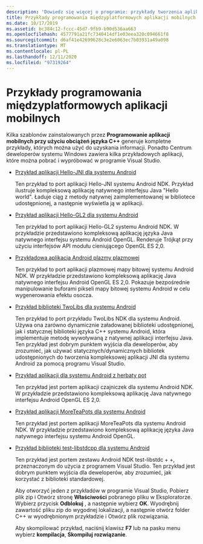 ```yaml
---
description: 'Dowiedz się więcej o programie: przykłady tworzenia aplikacji mobilnych dla wielu platform'
title: Przykłady programowania międzyplatformowych aplikacji mobilnych
ms.date: 10/17/2019
ms.assetid: bc384c12-fccc-45d7-9fb9-b90d536aa663
ms.openlocfilehash: 4577791a21fc7340414df1e03eea320c094661f8
ms.sourcegitcommit: d6af41e42699628c3e2e6063ec7b03931a49a098
ms.translationtype: MT
ms.contentlocale: pl-PL
ms.lasthandoff: 12/11/2020
ms.locfileid: "97319264"
---
```

# <a name="cross-platform-mobile-development-examples"></a>Przykłady programowania międzyplatformowych aplikacji mobilnych

Kilka szablonów zainstalowanych przez **Programowanie aplikacji mobilnych przy użyciu obciążeń języka C++** generuje kompletne przykłady, których można użyć do uzyskania informacji. Ponadto Centrum deweloperów systemu Windows zawiera kilka przykładowych aplikacji, które można pobrać i wypróbować w programie Visual Studio.

- [Przykład aplikacji Hello-JNI dla systemu Android](https://code.msdn.microsoft.com/hello-jni-Android-790ab73d)

   Ten przykład to port aplikacji Hello-JNI systemu Android NDK. Przykład ilustruje kompleksową aplikację natywnego interfejsu Java "Hello world". Ładuje ciąg z metody natywnej zaimplementowanej w bibliotece udostępnionej, a następnie wyświetla ją w aplikacji.

- [Przykład aplikacji Hello-GL2 dla systemu Android](https://code.msdn.microsoft.com/hello-gl2-Android-3b61896c)

   Ten przykład to port aplikacji Hello-GL2 systemu Android NDK. W przykładzie przedstawiono kompleksową aplikację języka Java natywnego interfejsu systemu Android OpenGL. Renderuje Trójkąt przy użyciu interfejsów API modułu cieniującego OpenGL ES 2,0.

- [Przykładowa aplikacja Android plazmy plazmowej](https://code.msdn.microsoft.com/Bitmap-Plasma-Android-77ae296a)

   Ten przykład to port aplikacji plazmowej mapy bitowej systemu Android NDK. W przykładzie przedstawiono kompleksową aplikację Java natywnego interfejsu Android OpenGL ES 2,0. Pokazuje bezpośrednie manipulowanie buforami pikseli mapy bitowej systemu Android w celu wygenerowania efektu osocza.

- [Przykład biblioteki TwoLibs dla systemu Android](https://code.msdn.microsoft.com/TwoLibs-Android-Library-6396e5c4)

   Ten przykład to port przykładu TwoLibs NDK dla systemu Android. Używa ona zarówno dynamicznie załadowanej biblioteki udostępnionej, jak i statycznej biblioteki języka C++ systemu Android, która implementuje metodę wywoływaną z natywnej aplikacji interfejsu Java. Ten przykład jest dobrym punktem wyjścia dla deweloperów, aby zrozumieć, jak używać statycznych/dynamicznych bibliotek udostępnionych do tworzenia kompleksowej aplikacji JNI dla systemu Android za pomocą programu Visual Studio.

- [Przykład aplikacji dla systemu Android z herbaty pot](https://code.msdn.microsoft.com/Tea-Pot-Android-Application-e7c05d73)

   Ten przykład jest portem aplikacji czajniczek dla systemu Android NDK. W przykładzie przedstawiono kompleksową aplikację Java natywnego interfejsu Android OpenGL ES 2,0.

- [Przykład aplikacji MoreTeaPots dla systemu Android](https://code.msdn.microsoft.com/MoreTeaPots-Android-a9bd8549)

   Ten przykład jest portem aplikacji MoreTeaPots dla systemu Android NDK. W przykładzie przedstawiono kompleksową aplikację języka Java natywnego interfejsu systemu Android OpenGL.

- [Przykład biblioteki test-libstdcpp dla systemu Android](https://code.msdn.microsoft.com/test-libstdcpp-Android-00b548f5)

   Ten przykład jest portem zestawu Android NDK test-libstdc + +, przeznaczonym do użycia z programem Visual Studio. Ten przykład jest dobrym punktem wyjścia dla deweloperów, aby zrozumieć, jak korzystać z biblioteki standardowej.

  Aby otworzyć jeden z przykładów w programie Visual Studio, Pobierz plik zip i Otwórz stronę **Właściwości** pobranego pliku w Eksploratorze. Wybierz przycisk **Odblokuj** , a następnie wybierz **OK**. Wyodrębnij zawartość pliku zip do wygodnej lokalizacji, a następnie otwórz folder C++ w wyodrębnionym przykładzie i Otwórz plik rozwiązania.

  Aby skompilować przykład, naciśnij klawisz **F7** lub na pasku menu wybierz **kompilacja**, **Skompiluj rozwiązanie**.
